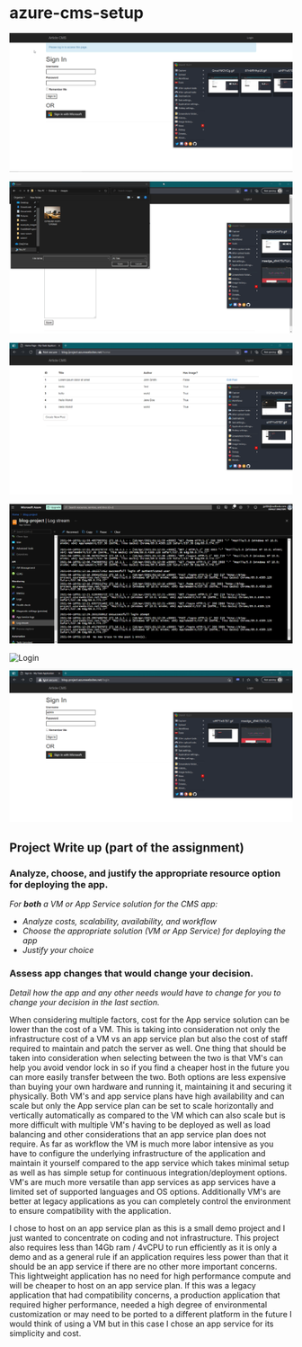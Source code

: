 # azure-cms-setup


![Login](https://github.com/fullmetalfenix/azure-cms-setup/blob/main/imgs/MSAL-Quick.gif)





![Login](https://github.com/fullmetalfenix/azure-cms-setup/blob/main/imgs/add-a-post.gif)


![Login](https://github.com/fullmetalfenix/azure-cms-setup/blob/main/imgs/blob-storage.gif)


![Login](https://github.com/fullmetalfenix/azure-cms-setup/blob/main/imgs/logins.PNG)


![Login](https://github.com/fullmetalfenix/azure-cms-setup/blob/main/imgs/sql-storage.solution.JPG)


![Login](https://github.com/fullmetalfenix/azure-cms-setup/blob/main/imgs/standard-login.gif)



## Project Write up (part of the assignment)


### Analyze, choose, and justify the appropriate resource option for deploying the app.

*For **both** a VM or App Service solution for the CMS app:*
- *Analyze costs, scalability, availability, and workflow*
- *Choose the appropriate solution (VM or App Service) for deploying the app*
- *Justify your choice*

### Assess app changes that would change your decision.

*Detail how the app and any other needs would have to change for you to change your decision in the last section.* 


When considering multiple factors, cost for the App service solution can be lower than the cost of a VM. This is taking into consideration not only the infrastructure cost of a VM vs an app service plan but also the cost of staff required to maintain and patch the server as well. One thing that should be taken into consideration when selecting between the two is that VM's can help you avoid vendor lock in so if you find a cheaper host in the future you can more easily transfer between the two. Both options are less expensive than buying your own hardware and running it, maintaining it and securing it physically. Both VM's and app service plans have high availability and can scale but only the App service plan can be set to scale horizontally and vertically automatically as compared to the VM which can also scale but is more difficult with multiple VM's having to be deployed as well as load balancing and other considerations that an app service plan does not require. As far as workflow the VM is much more labor intensive as you have to configure the underlying infrastructure of the application and maintain it yourself compared to the app service which takes minimal setup as well as has simple setup for continuous integration/deployment options. VM's are much more versatile than app services as app services have a limited set of supported languages and OS options. Additionally VM's are better at legacy applications as you can completely control the environment to ensure compatibility with the application. 

I chose to host on an app service plan as this is a small demo project and I just wanted to concentrate on coding and not infrastructure. This project also requires less than 14Gb ram / 4vCPU to run efficiently as it is only a demo and as a general rule if an application requires less power than that it should be an app service if there are no other more important concerns. This lightweight application has no need for high performance compute and will be cheaper to host on an app service plan. If this was a legacy application that had compatibility concerns, a production application that required higher performance, needed a high degree of environmental customization or may need to be ported to a different platform in the future I would think of using a VM but in this case I chose an app service for its simplicity and cost.
